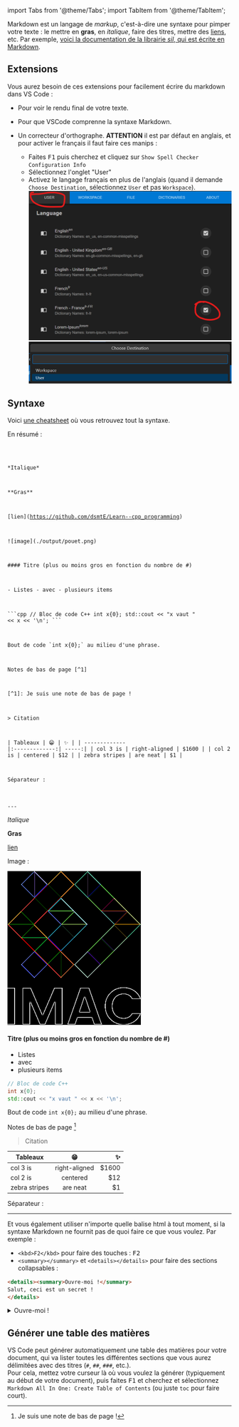 import Tabs from '@theme/Tabs';
import TabItem from '@theme/TabItem';

Markdown est un langage de *markup*, c'est-à-dire une syntaxe pour pimper votre texte : le mettre en **gras**, en *italique*, faire des titres, mettre des [liens](https://pointerpointer.com/), etc. Par exemple, [voici la documentation de la librairie *sil*, qui est écrite en Markdown](https://github.com/JulesFouchy/Simple-Image-Lib/blob/main/README.md?plain=1).

## Extensions

Vous aurez besoin de ces extensions pour facilement écrire du markdown dans VS Code :

- <VSCodeExtension id="shd101wyy.markdown-preview-enhanced"/> Pour voir le rendu final de votre texte.
- <VSCodeExtension id="yzhang.markdown-all-in-one"/> Pour que VSCode comprenne la syntaxe Markdown.
- <VSCodeExtension id="streetsidesoftware.code-spell-checker-french"/> Un correcteur d'orthographe. <b>ATTENTION</b> il est par défaut en anglais, et pour activer le français il faut faire ces manips :

  - Faites <kbd>F1</kbd> puis cherchez et cliquez sur `Show Spell Checker Configuration Info`
  - Sélectionnez l'onglet "User"
  - Activez le langage français en plus de l'anglais (quand il demande `Choose Destination`, sélectionnez `User` et pas `Workspace`).
![](Markdown_imgs/french_spell_checker.png)
![](Markdown_imgs/french_spell_checker_2.png)

## Syntaxe

Voici [une cheatsheet](https://github.com/adam-p/markdown-here/wiki/Markdown-Cheatsheet) où vous retrouvez tout la syntaxe.

En résumé :

<Tabs>
<TabItem value="syntaxe" label="Syntaxe" default>
<code>

\*Italique\*

\*\*Gras\*\*

\[lien](https://github.com/dsmtE/Learn--cpp_programming)

\!\[image](./output/pouet.png)

\#### Titre (plus ou moins gros en fonction du nombre de #)

\- Listes
\- avec
\- plusieurs items

\`\`\`cpp
// Bloc de code C++
int x{0};
std::cout << "x vaut " << x << '\n';
\`\`\`

Bout de code \`int x{0};\` au milieu d'une phrase.

Notes de bas de page \[^1]

\[^1]: Je suis une note de bas de page !

\> Citation

\| Tableaux      | :grin:        | :sparkles:  |
\| ------------- |:-------------:| -----:|
\| col 3 is      | right-aligned | $1600 |
\| col 2 is      | centered      |   $12 |
\| zebra stripes | are neat      |    $1 |

Séparateur :

\---
</code>
</TabItem>

<TabItem value="résultat" label="Résultat" default>

*Italique*

**Gras**

[lien](https://github.com/dsmtE/Learn--cpp_programming)

Image :

![image](./output/pouet.png)

#### Titre (plus ou moins gros en fonction du nombre de #)

- Listes
- avec
- plusieurs items

```cpp
// Bloc de code C++
int x{0};
std::cout << "x vaut " << x << '\n';
```

Bout de code `int x{0};` au milieu d'une phrase.

Notes de bas de page [^1]

[^1]: Je suis une note de bas de page !

> Citation

| Tableaux      | 😁        | ✨  |
| ------------- |:-------------:| -----:|
| col 3 is      | right-aligned | $1600 |
| col 2 is      | centered      |   $12 |
| zebra stripes | are neat      |    $1 |

Séparateur :

---

</TabItem>
</Tabs>

Et vous également utiliser n'importe quelle balise html à tout moment, si la syntaxe Markdown ne fournit pas de quoi faire ce que vous voulez. Par exemple :
- `<kbd>F2</kbd>` pour faire des touches : <kbd>F2</kbd>
- `<summary></summary>` et `<details></details>` pour faire des sections collapsables :
```html
<details><summary>Ouvre-moi !</summary>
Salut, ceci est un secret !
</details>
```
<details><summary>Ouvre-moi !</summary>
Salut, ceci est un secret !
</details>

## Générer une table des matières

VS Code peut générer automatiquement une table des matières pour votre document, qui va lister toutes les différentes sections que vous aurez délimitées avec des titres (`#`, `##`, `###`, etc.).<br/>
Pour cela, mettez votre curseur là où vous voulez la générer (typiquement au début de votre document), puis faites <kbd>F1</kbd> et cherchez et sélectionnez `Markdown All In One: Create Table of Contents` (ou juste `toc` pour faire court).